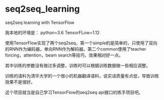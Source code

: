 # seq2seq_learning
seq2seq learning with TensorFlow

我本地的环境是：
python=3.6
TensorFLow=1.12

使用TensorFlow实现了两个seq2seq，第一个simple的是简单的，只使用了双向的RNN作为编码器，单向RNN作为解码器。第二个common使用了teacher forcing，attention，beam search等技巧，效果相对好一点。

其中训练的参数没有做过多调整，训练时可以根据训练数据做一些相应调整。

训练的语料为清华大学的一个很小的机器翻译语料，说实话质量有点低，导致训练效果不是很好。

这个项目就当是自己学习TensorFlow的seq2seq api接口的练手项目吧。
